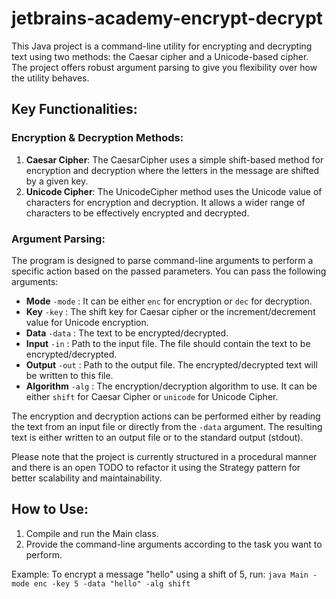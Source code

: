 # jetbrains-academy-encrypt-decrypt

This Java project is a command-line utility for encrypting and decrypting text using two methods: the Caesar cipher and a Unicode-based cipher. The project offers robust argument parsing to give you flexibility over how the utility behaves.

## Key Functionalities:

### Encryption & Decryption Methods:

1. **Caesar Cipher**: The CaesarCipher uses a simple shift-based method for encryption and decryption where the letters in the message are shifted by a given key. 
2. **Unicode Cipher**: The UnicodeCipher method uses the Unicode value of characters for encryption and decryption. It allows a wider range of characters to be effectively encrypted and decrypted.

### Argument Parsing:

The program is designed to parse command-line arguments to perform a specific action based on the passed parameters. You can pass the following arguments:

- **Mode** `-mode` : It can be either `enc` for encryption or `dec` for decryption.
- **Key** `-key` : The shift key for Caesar cipher or the increment/decrement value for Unicode encryption.
- **Data** `-data` : The text to be encrypted/decrypted.
- **Input** `-in` : Path to the input file. The file should contain the text to be encrypted/decrypted.
- **Output** `-out` : Path to the output file. The encrypted/decrypted text will be written to this file.
- **Algorithm** `-alg` : The encryption/decryption algorithm to use. It can be either `shift` for Caesar Cipher or `unicode` for Unicode Cipher.

The encryption and decryption actions can be performed either by reading the text from an input file or directly from the `-data` argument. The resulting text is either written to an output file or to the standard output (stdout).

Please note that the project is currently structured in a procedural manner and there is an open TODO to refactor it using the Strategy pattern for better scalability and maintainability.

## How to Use:

1. Compile and run the Main class.
2. Provide the command-line arguments according to the task you want to perform.

Example: To encrypt a message "hello" using a shift of 5, run: `java Main -mode enc -key 5 -data "hello" -alg shift`
